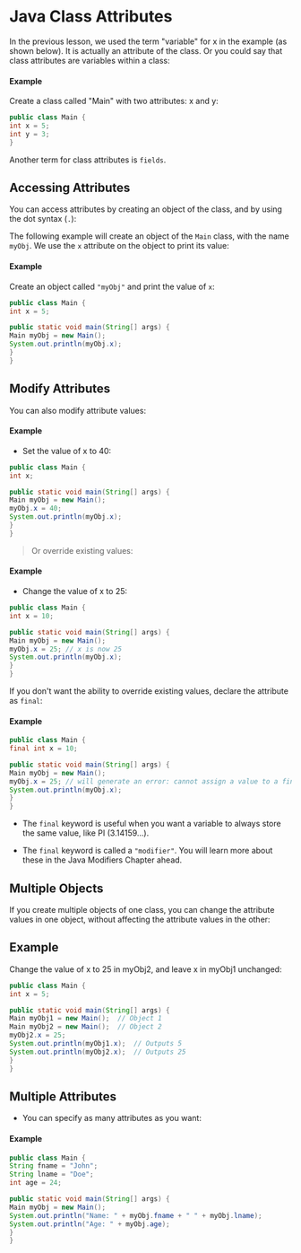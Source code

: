 # Java Class Attributes
In the previous lesson, we used the term "variable" for x in the example (as shown below). It is actually an attribute of the class. Or you could say that class attributes are variables within a class:

#### Example
Create a class called "Main" with two attributes: x and y:
```java
public class Main {
int x = 5;
int y = 3;
}
```

Another term for class attributes is `fields`.

## Accessing Attributes
You can access attributes by creating an object of the class, and by using the dot syntax (`.`):

The following example will create an object of the `Main` class, with the name `myObj`. We use the `x` attribute on the object to print its value:

#### Example
Create an object called `"myObj"` and print the value of `x`:
```java
public class Main {
int x = 5;

public static void main(String[] args) {
Main myObj = new Main();
System.out.println(myObj.x);
}
}
```

## Modify Attributes
You can also modify attribute values:

#### Example
- Set the value of x to 40:
```java
public class Main {
int x;

public static void main(String[] args) {
Main myObj = new Main();
myObj.x = 40;
System.out.println(myObj.x);
}
}
```

> Or override existing values:

#### Example
- Change the value of x to 25:
```java
public class Main {
int x = 10;

public static void main(String[] args) {
Main myObj = new Main();
myObj.x = 25; // x is now 25
System.out.println(myObj.x);
}
}
```

If you don't want the ability to override existing values, declare the attribute as `final`:

#### Example
```java
public class Main {
final int x = 10;

public static void main(String[] args) {
Main myObj = new Main();
myObj.x = 25; // will generate an error: cannot assign a value to a final variable
System.out.println(myObj.x);
}
}
```

- The `final` keyword is useful when you want a variable to always store the same value, like PI (3.14159...).

- The `final` keyword is called a `"modifier"`. You will learn more about these in the Java Modifiers Chapter ahead.

## Multiple Objects
If you create multiple objects of one class, you can change the attribute values in one object, without affecting the attribute values in the other:

## Example
Change the value of x to 25 in myObj2, and leave x in myObj1 unchanged:

```java
public class Main {
int x = 5;

public static void main(String[] args) {
Main myObj1 = new Main();  // Object 1
Main myObj2 = new Main();  // Object 2
myObj2.x = 25;
System.out.println(myObj1.x);  // Outputs 5
System.out.println(myObj2.x);  // Outputs 25
}
}
```


## Multiple Attributes
- You can specify as many attributes as you want:

#### Example
```java
public class Main {
String fname = "John";
String lname = "Doe";
int age = 24;

public static void main(String[] args) {
Main myObj = new Main();
System.out.println("Name: " + myObj.fname + " " + myObj.lname);
System.out.println("Age: " + myObj.age);
}
}
```
